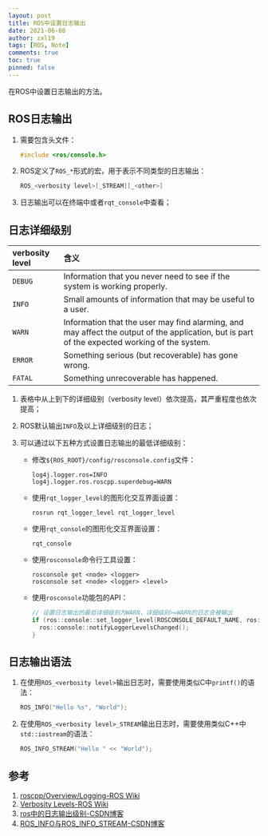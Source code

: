 ```yaml
---
layout: post
title: ROS中设置日志输出
date: 2021-06-08
author: zxl19
tags: [ROS, Note]
comments: true
toc: true
pinned: false
---
```


在ROS中设置日志输出的方法。

<!-- more -->

## ROS日志输出

1. 需要包含头文件：

    ```cpp
    #include <ros/console.h>
    ```

2. ROS定义了`ROS_*`形式的宏，用于表示不同类型的日志输出：

    ```cpp
    ROS_<verbosity level>[_STREAM][_<other>]
    ```

3. 日志输出可以在终端中或者`rqt_console`中查看；

## 日志详细级别

| verbosity level | 含义 |
| :------ | :------|
| `DEBUG` | Information that you never need to see if the system is working properly. |
| `INFO` | Small amounts of information that may be useful to a user. |
| `WARN` | Information that the user may find alarming, and may affect the output of the application, but is part of the expected working of the system. |
| `ERROR` | Something serious (but recoverable) has gone wrong. |
| `FATAL` | Something unrecoverable has happened. |

1. 表格中从上到下的详细级别（verbosity level）依次提高，其严重程度也依次提高；
2. ROS默认输出`INFO`及以上详细级别的日志；
3. 可以通过以下五种方式设置日志输出的最低详细级别：

    - 修改`${ROS_ROOT}/config/rosconsole.config`文件：

        ```text
        log4j.logger.ros=INFO
        log4j.logger.ros.roscpp.superdebug=WARN
        ```

    - 使用`rqt_logger_level`的图形化交互界面设置：

        ```shell
        rosrun rqt_logger_level rqt_logger_level
        ```

    - 使用`rqt_console`的图形化交互界面设置：

        ```shell
        rqt_console
        ```

    - 使用`rosconsole`命令行工具设置：

        ```shell
        rosconsole get <node> <logger>
        rosconsole set <node> <logger> <level>
        ```

    - 使用`rosconsole`功能包的API：

        ```cpp
        // 设置日志输出的最低详细级别为WARN，详细级别>=WARN的日志会被输出
        if (ros::console::set_logger_level(ROSCONSOLE_DEFAULT_NAME, ros::console::levels::Warn)) {
          ros::console::notifyLoggerLevelsChanged();
        }
        ```

## 日志输出语法

1. 在使用`ROS_<verbosity level>`输出日志时，需要使用类似C中`printf()`的语法：

    ```cpp
    ROS_INFO("Hello %s", "World");
    ```

2. 在使用`ROS_<verbosity level>_STREAM`输出日志时，需要使用类似C++中`std::iostream`的语法：

    ```cpp
    ROS_INFO_STREAM("Hello " << "World");
    ```

## 参考

1. [roscpp/Overview/Logging-ROS Wiki](http://wiki.ros.org/roscpp/Overview/Logging)
2. [Verbosity Levels-ROS Wiki](http://wiki.ros.org/Verbosity%20Levels)
3. [ros中的日志输出级别-CSDN博客](https://blog.csdn.net/qq_42731705/article/details/123199541)
4. [ROS_INFO与ROS_INFO_STREAM-CSDN博客](https://blog.csdn.net/newbeixue/article/details/113842570)
